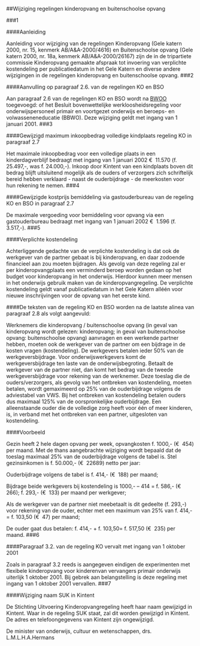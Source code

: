 <meta http-equiv='Content-Type' content='text/html; charset=utf-8' />

##Wijziging regelingen kinderopvang en buitenschoolse opvang

###1 

####Aanleiding

Aanleiding voor wijziging van de regelingen Kinderopvang (Gele katern 2000, nr. 15, kenmerk AB/A&A-2000/4616) en Buitenschoolse opvang (Gele katern 2000, nr. 18a, kenmerk AB/A&A-2000/26167) zijn de in de tripartiete commissie Kinderopvang gemaakte afspraak tot invoering van verplichte kostendeling per publicatiedatum in het Gele Katern en diverse andere wijzigingen in de regelingen kinderopvang en buitenschoolse opvang.
###2 

####Aanvulling op paragraaf 2.6. van de regelingen KO en BSO

Aan paragraaf 2.6 van de regelingen KO en BSO wordt na [BWOO](../../../../../../../../AMvB/besluit/werkloosheid/onderwijs-/en/onderzoekpersoneel/BWBR0006445/README.md) toegevoegd: of het Besluit bovenwettelijke werkloosheidsregeling voor onderwijspersoneel primair en voortgezet onderwijs en beroeps- en volwasseneneducatie (BBWO). Deze wijziging geldt met ingang van 1 januari 2001.
###3 

####Gewijzigd maximum inkoopbedrag volledige kindplaats regeling KO in paragraaf 2.7

Het maximale inkoopbedrag voor een volledige plaats in een kinderdagverblijf bedraagt met ingang van 1 januari 2002 €  11.570 (f. 25.497,-, was f. 24.000,-). Inkoop door Kintent van een kindplaats boven dit bedrag blijft uitsluitend mogelijk als de ouders of verzorgers zich schriftelijk bereid hebben verklaard - naast de ouderbijdrage - de meerkosten voor hun rekening te nemen.
###4 

####Gewijzigde kostprijs bemiddeling via gastouderbureau van de regeling KO en BSO in paragraaf 2.7

De maximale vergoeding voor bemiddeling voor opvang via een gastouderbureau bedraagt met ingang van 1 januari 2002 €  1.596 (f. 3.517,-).
###5 

####Verplichte kostendeling

Achterliggende gedachte van de verplichte kostendeling is dat ook de werkgever van de partner gebaat is bij kinderopvang, en daar zodoende financieel aan zou moeten bijdragen. Als gevolg van deze regeling zal er per kinderopvangplaats een verminderd beroep worden gedaan op het budget voor kinderopvang in het onderwijs. Hierdoor kunnen meer mensen in het onderwijs gebruik maken van de kinderopvangregeling. De verplichte kostendeling geldt vanaf publicatiedatum in het Gele Katern alléén voor nieuwe inschrijvingen voor de opvang van het eerste kind.

####De teksten van de regeling KO en BSO worden na de laatste alinea van paragraaf 2.8 als volgt aangevuld:

Werknemers die kinderopvang / buitenschoolse opvang (in geval van kinderopvang wordt gelezen: kinderopvang; in geval van buitenschoolse opvang: buitenschoolse opvang) aanvragen en een werkende partner hebben, moeten ook de werkgever van de partner om een bijdrage in de kosten vragen (kostendeling). De werkgevers betalen ieder 50% van de werkgeversbijdrage. Voor onderwijswerkgevers komt de werkgeversbijdrage ten laste van de onderwijsbegroting. Betaalt de werkgever van de partner niet, dan komt het bedrag van de tweede werkgeversbijdrage voor rekening van de werknemer. Deze toeslag die de ouders/verzorgers, als gevolg van het ontbreken van kostendeling, moeten betalen, wordt gemaximeerd op 25% van de ouderbijdrage volgens de adviestabel van VWS. Bij het ontbreken van kostendeling betalen ouders dus maximaal 125% van de oorspronkelijke ouderbijdrage. Een alleenstaande ouder die de volledige zorg heeft voor één of meer kinderen, is, in verband met het ontbreken van een partner, uitgesloten van kostendeling.

####Voorbeeld

Gezin heeft 2 hele dagen opvang per week, opvangkosten f. 1000,- (€  454) per maand. Met de thans aangebrachte wijziging wordt bepaald dat de toeslag maximaal 25% van de ouderbijdrage volgens de tabel is. Stel gezinsinkomen is f. 50.000,- (€  22689) netto per jaar:

Ouderbijdrage volgens de tabel is f. 414,- (€  188) per maand;

Bijdrage beide werkgevers bij kostendeling is 1000,- – 414 = f. 586,- (€  266); f. 293,- (€  133) per maand per werkgever;

Als de werkgever van de partner niet meebetaalt is dit gedeelte (f. 293,-) voor rekening van de ouder, echter met een maximum van 25% van f. 414,-= f. 103,50 (€  47) per maand;

De ouder gaat dus betalen: f. 414,- + f. 103,50= f. 517,50 (€  235) per maand.
###6 

####Paragraaf 3.2. van de regeling KO vervalt met ingang van 1 oktober 2001

Zoals in paragraaf 3.2 reeds is aangegeven eindigen de experimenten met flexibele kinderopvang voor kinderenvan vervangers primair onderwijs uiterlijk 1 oktober 2001. Bij gebrek aan belangstelling is deze regeling met ingang van 1 oktober 2001 vervallen.
###7 

####Wijziging naam SUK in Kintent

De Stichting Uitvoering Kinderopvangregeling heeft haar naam gewijzigd in Kintent. Waar in de regeling SUK staat, zal dit worden gewijzigd in Kintent. De adres en telefoongegevens van Kintent zijn ongewijzigd.

De 
minister van onderwijs, cultuur en wetenschappen, 
drs. L.M.L.H.A.Hermans
